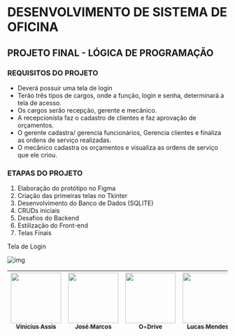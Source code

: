# DESENVOLVIMENTO DE SISTEMA DE OFICINA
## PROJETO FINAL - LÓGICA DE PROGRAMAÇÃO


### REQUISITOS DO PROJETO

- Deverá possuir uma tela de login
- Terão três tipos de cargos, onde a função, login e senha, determinará a tela de acesso.
- Os cargos serão recepção, gerente e mecânico.
- A recepcionista faz o cadastro de clientes e faz aprovação de orçamentos.
- O gerente cadastra/ gerencia funcionários, Gerencia clientes e finaliza as ordens de serviço realizadas.
- O mecânico cadastra os orçamentos e visualiza as ordens de serviço que ele criou.

### ETAPAS DO PROJETO

1. Elaboração do protótipo no Figma
2. Criação das primeiras telas no Tkinter
3. Desenvolvimento do Banco de Dados (SQLITE)
4. CRUDs iniciais
5. Desafios do Backend
6. Estilização do Front-end
7. Telas Finais

Tela de Login

![img](https://imgur.com/cSOJQ9v.png)


| [<img src="https://avatars.githubusercontent.com/u/91925898?v=4" width=115><br><sub>Vinicius Assis</sub>](https://github.com/ViniciusDevAssis) |  [<img src="https://avatars.githubusercontent.com/u/99445653?v=4" width=115><br><sub>José Marcos</sub>](https://github.com/socramcz) |  [<img src="https://avatars.githubusercontent.com/u/101815909?v=4" width=115><br><sub>O-Drive</sub>](https://github.com/o-Drive) |  [<img src="https://avatars.githubusercontent.com/u/94189592?v=4" width=115><br><sub>Lucas Mendes</sub>](https://github.com/Luckaszfsa) | [<img src="https://avatars.githubusercontent.com/u/91165355?v=4" width=115><br><sub>Kelvin Argolo</sub>](https://github.com/Kelvin4rgolo)
| :---: | :---: | :---: |:---: | :---: | 
